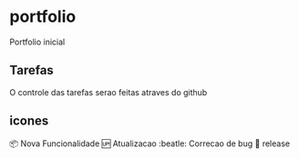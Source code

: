 # portfolio
Portfolio inicial

## Tarefas

O controle das tarefas serao feitas atraves do github

## icones

:package: Nova Funcionalidade
:up: Atualizacao
:beatle: Correcao de bug
:checkered_flag: release
